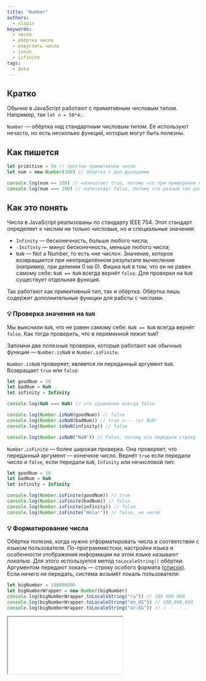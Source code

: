 ```yaml
---
title: "Number"
authors:
  - nlopin
keywords:
  - число
  - обёртка числа
  - округлить число
  - isnan
  - isfinite
tags:
  - doka
---
```


## Кратко

Обычно в JavaScript работают с примитивным числовым типом. Например, так `let n = 58*4;`.

`Number` — обёртка над стандартным числовым типом. Её используют нечасто, но есть несколько функций, которые могут быть полезны.

## Как пишется

```js
let primitive = 50 // простое примитивное число
let num = new Number(100) // обёртка с доп.функциями

console.log(num == 100) // напечатает true, потому что при приведении к числовому типу значения будут одинаковыми
console.log(num === 100) // напечатает false, потому что разный тип данных (обёртка vs примитив)
```

## Как это понять

Числа в JavaScript реализованы по стандарту IEEE 754. Этот стандарт определяет к числам не только числовые, но и специальные значения:

- `Infinity` — бесконечность, больше любого числа;
- `-Inifinty` — минус бесконечность, меньше любого числа;
- `NaN` — Not a Number, то есть «не число». Значение, которое возвращается при неопределённом результате вычисления (например, при делении 0 на 0). Фишка `NaN` в том, что он не равен самому себе: `NaN == NaN` всегда вернёт `false`. Для проверки на `NaN` существует отдельная функция.

Так работают как примитивный тип, так и обёртка. Обёртка лишь содержит дополнительные функции для работы с числами.

### 💡 Проверка значения на `NaN`

Мы выяснили `NaN`, что не равен самому себе: `NaN == NaN` всегда вернёт `false`. Как тогда проверить, что в переменной лежит `NaN`?

Запомни две полезные проверки, которые работают как обычные функции — `Number.isNaN` и `Number.isFinite`.

`Number.isNaN` проверяет, является ли переданный аргумент `NaN`. Возвращает `true` или `false`:

```js
let goodNum = 50
let badNum = NaN
let infinity = Infinity

console.log(NaN === NaN) // это сравнение всегда false

console.log(Number.isNaN(goodNum)) // false
console.log(Number.isNaN(badNum)) // true <--- тут NaN!
console.log(Number.isNaN(infinity)) // false

console.log(Number.isNaN("NaN")) // false, потому что передали строку
```

`Number.isFinite` — более широкая проверка. Она проверяет, что переданный аргумент — конечное число. Вернёт `true` если передали число и `false`, если передали `NaN`, `Infinity` или нечисловой тип:

```js
let goodNum = 50
let badNum = NaN
let infinity = Infinity

console.log(Number.isFinite(goodNum)) // true
console.log(Number.isFinite(badNum)) // false
console.log(Number.isFinite(infinity)) // false
console.log(Number.isFinite("Hola!")) // false, не число
```

### 💡 Форматирование числа

Обёртка полезна, когда нужно отформатировать числа в соответствии с языком пользователя. По-программистски, настройки языка и особенности отображения информации на этом языке называют _локалью_. Для этого используется метод `toLocaleString()` обёртки. Аргументом передают локаль — строку особого формата ([список](https://github.com/ladjs/i18n-locales)). Если ничего не передать, система возьмёт локаль пользователя:

```js
let bigNumber = 100000000
let bigNumberWrapper = new Number(bigNumber)
console.log(bigNumberWrapper.toLocaleString("ru")) // 100 000 000
console.log(bigNumberWrapper.toLocaleString("en_US")) // 100,000,000
console.log(bigNumberWrapper.toLocaleString("ar-EG")) // ١٠٠٬٠٠٠٬٠٠٠
```

<iframe title="" src="../demos/Lopinopulos-orxXgx/index.html"></iframe>
